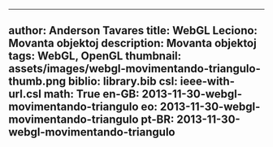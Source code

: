 ------------------------------
author: Anderson Tavares
title: WebGL Leciono: Movanta objektoj
description: Movanta objektoj
tags: WebGL, OpenGL
thumbnail: assets/images/webgl-movimentando-triangulo-thumb.png
biblio: library.bib
csl: ieee-with-url.csl
math: True
en-GB: 2013-11-30-webgl-movimentando-triangulo
eo: 2013-11-30-webgl-movimentando-triangulo
pt-BR: 2013-11-30-webgl-movimentando-triangulo
------------------------------
